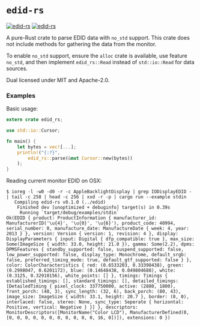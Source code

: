 # `edid-rs`

[![edid-rs](https://docs.rs/edid-rs/badge.svg)](https://docs.rs/edid-rs/0.1.0/edid_rs/)
[![edid-rs](https://img.shields.io/crates/v/edid-rs.svg)](https://crates.io/crates/edid-rs/)

A pure-Rust crate to parse EDID data with `no_std` support. This crate does not include methods for gathering the data from the monitor.

To enable `no_std` support, ensure the `alloc` crate is available, use feature `no_std`, and then implement `edid_rs::Read` instead of `std::io::Read` for data sources.

Dual licensed under MIT and Apache-2.0.

### Examples

Basic usage:
```rust
extern crate edid_rs;

use std::io::Cursor;

fn main() {
    let bytes = vec![...];
    println!("{:?}",
        edid_rs::parse(&mut Cursor::new(bytes))
    );
}
```

Reading current monitor EDID on OSX:
```
$ ioreg -l -w0 -d0 -r -c AppleBacklightDisplay | grep IODisplayEDID - | tail -c 258 | head -c 256 | xxd -r -p | cargo run --example stdin
   Compiling edid-rs v0.1.0 (../edid)
    Finished dev [unoptimized + debuginfo] target(s) in 0.39s
     Running `target/debug/examples/stdin`
Ok(EDID { product: ProductInformation { manufacturer_id: ManufacturerID('\u{4}', '\u{0}', '\u{6}'), product_code: 40994, serial_number: 0, manufacture_date: ManufactureDate { week: 4, year: 2013 } }, version: Version { version: 1, revision: 4 }, display: DisplayParameters { input: Digital { dfp_compatible: true }, max_size: Some(ImageSize { width: 33.0, height: 21.0 }), gamma: Some(2.2), dpms: DPMSFeatures { standby_supported: false, suspend_supported: false, low_power_supported: false, display_type: Monochrome, default_srgb: false, preferred_timing_mode: true, default_gtf_supported: false } }, color: ColorCharacteristics { red: (0.6533203, 0.33398438), green: (0.2998047, 0.6201172), blue: (0.14648438, 0.049804688), white: (0.3125, 0.32910156), white_points: [] }, timings: Timings { established_timings: [], standard_timings: [], detailed_timings: [DetailedTiming { pixel_clock: 337750000, active: (2880, 1800), front_porch: (48, 3), sync_length: (32, 6), back_porch: (80, 43), image_size: ImageSize { width: 33.1, height: 20.7 }, border: (0, 0), interlaced: false, stereo: None, sync_type: Seperate { horizontal: Positive, vertical: Negative } }] }, descriptors: MonitorDescriptors([MonitorName("Color LCD"), ManufacturerDefined(0, [0, 0, 0, 0, 0, 0, 0, 0, 0, 0, 0, 16, 0])]), extensions: 0 })

```
